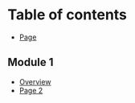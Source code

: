 # Table of contents

* [Page](README.md)

## Module 1

* [Overview](module-1/overview.md)
* [Page 2](module-1/page-2.md)
